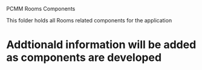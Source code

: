 PCMM Rooms Components

This folder holds all Rooms related components for the application

# Addtionald information will be added as components are developed